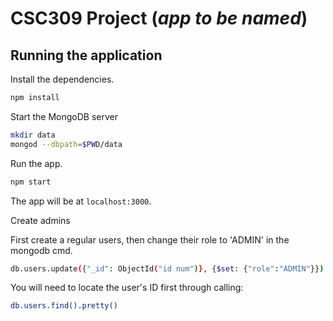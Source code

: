 # CSC309 Project (*app to be named*)

## Running the application

Install the dependencies.

```bash
npm install
```

Start the MongoDB server
```bash 
mkdir data
mongod --dbpath=$PWD/data
```

Run the app.

```bash
npm start
```

The app will be at `localhost:3000`.

Create admins

First create a regular users, then change their role to 'ADMIN' in the mongodb cmd.

```bash
db.users.update({"_id": ObjectId("id num")}, {$set: {"role":"ADMIN"}})
```
You will need to locate the user's ID first through calling:
```bash
db.users.find().pretty()
```

